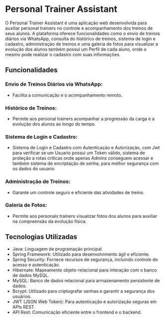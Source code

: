 # Personal Trainer Assistant


O Personal Trainer Assistant é uma aplicação web desenvolvida para auxiliar personal trainers no controle e acompanhamento dos treinos de seus alunos. A plataforma oferece funcionalidades como o envio de treinos diários via WhatsApp, consulta do histórico de treinos, sistema de login e cadastro, administração de treinos e uma galeria de fotos para visualizar a evolução dos alunos também possui um Perfil de cada aluno, onde o mesmo pode realizar o cadastro com suas informações.

## Funcionalidades

### Envio de Treinos Diários via WhatsApp:

- Facilita a comunicação e o acompanhamento remoto.

  
### Histórico de Treinos:

- Permite aos personal trainers acompanhar a progressão da carga e a evolução dos alunos ao longo do tempo.


### Sistema de Login e Cadastro:

- Sistema de Login e Cadastro com Autenticação e Autorização, com Jwt para verificar se um Usuario possui um Token válido, sistema de proteção a rotas criticas onde apenas Admins conseguem acessar e também sistema de encriptação de senha, para melhor segurança com os dados do usuario


### Administração de Treinos:

- Garante um controle seguro e eficiente das atividades de treino.


### Galeria de Fotos:

- Permite aos personals trainers visualizar fotos dos alunos para auxiliar na compreensão da evolução física.


## Tecnologias Utilizadas

- Java: Linguagem de programação principal.
- Spring Framework: Utilizado para desenvolvimento ágil e eficiente.
- Spring Security: Fornece recursos de segurança, incluindo controle de acesso e autenticação.
- Hibernate: Mapeamento objeto-relacional para interação com o banco de dados MySQL.
- MySQL: Banco de dados relacional para armazenamento persistente de dados.
- Bcrypt: Utilizado para criptografar senhas e garantir a segurança dos usuários.
- JWT (JSON Web Token): Para autenticação e autorização seguras em APIs REST.
- API Rest: Comunicação eficiente entre o frontend e o backend.
